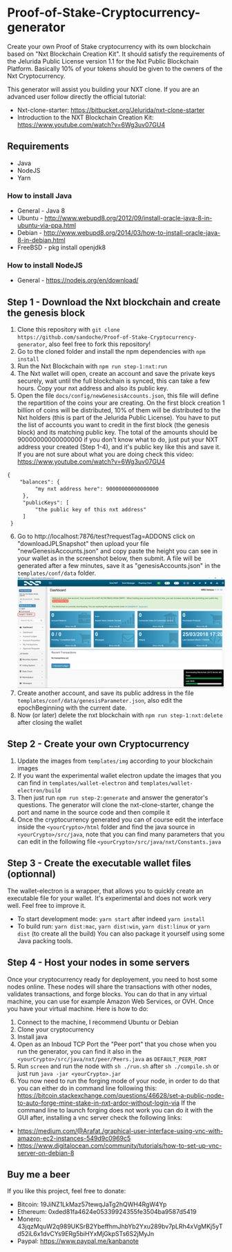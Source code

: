 # Proof-of-Stake-Cryptocurrency-generator
Create your own Proof of Stake cryptocurrency with its own blockchain based on "Nxt Blockchain Creation Kit".
It should satisfy the requirements of the Jelurida Public License version 1.1 for the Nxt Public Blockchain Platform.
Basically 10% of your tokens should be given to the owners of the Nxt Cryptocurrency.

This generator will assist you building your NXT clone.
If you are an advanced user follow directly the official tutorial:
* Nxt-clone-starter: https://bitbucket.org/Jelurida/nxt-clone-starter
* Introduction to the NXT Blockchain Creation Kit: https://www.youtube.com/watch?v=6Wg3uv07GU4

## Requirements
* Java
* NodeJS
* Yarn

### How to install Java
* General - Java 8
* Ubuntu - http://www.webupd8.org/2012/09/install-oracle-java-8-in-ubuntu-via-ppa.html
* Debian - http://www.webupd8.org/2014/03/how-to-install-oracle-java-8-in-debian.html
* FreeBSD - pkg install openjdk8

### How to install NodeJS
* General - https://nodejs.org/en/download/

## Step 1 - Download the Nxt blockchain and create the genesis block
1. Clone this repository with `git clone https://github.com/sandoche/Proof-of-Stake-Cryptocurrency-generator`, also feel free to fork this repository!
2. Go to the cloned folder and install the npm dependencies with `npm install`
3. Run the Nxt Blockchain with `npm run step-1:nxt:run`
4. The Nxt wallet will open, create an account and save the private keys securely, wait until the full blockchain is synced, this can take a few hours. Copy your nxt address and also its public key.
5. Open the file `docs/config/newGenesisAccounts.json`, this file will define the repartition of the coins your are creating. On the first block creation 1 billion of coins will be distributed, 10% of them will be distributed to the Nxt holders (this is part of the Jelurida Public License). You have to put the list of accounts you want to credit in the first block (the genesis block) and its matching public key. The total of the amounts should be 90000000000000000 if you don't know what to do, just put your NXT address your created (Step 1-4), and it's public key like this and save it. If you are not sure about what you are doing check this video: https://www.youtube.com/watch?v=6Wg3uv07GU4
```
{
    "balances": {
         "my nxt address here": 90000000000000000
     },
     "publicKeys": [
         "the public key of this nxt address"
     ]
 }
```
6. Go to http://localhost:7876/test?requestTag=ADDONS click on "downloadJPLSnapshot" then upload your file "newGenesisAccounts.json" and copy paste the height you can see in your wallet as in the screenshot below, then submit. A file will be generated after a few minutes, save it as "genesisAccounts.json" in the `templates/conf/data` folder.
![screenshot](docs/assets/height.png)
7. Create another account, and save its public address in the file `templates/conf/data/genesisParameter.json`, also edit the epochBeginning with the current date.
8. Now (or later) delete the nxt blockchain with `npm run step-1:nxt:delete` after closing the wallet

## Step 2 - Create your own Cryptocurrency
1. Update the images from `templates/img` according to your blockchain images
2. If you want the experimental wallet electron update the images that you can find in `templates/wallet-electron` and `templates/wallet-electron/build`
3. Then just run `npm run step-2:generate` and answer the generator's questions. The generator will clone the nxt-clone-starter, change the port and name in the source code and then compile it
4. Once the cryptocurrency generated you can of course edit the interface inside the `<yourCrypto>/html` folder and find the java source in `<yourCrypto>/src/java`, note that you can find many parameters that you can edit in the following file `<yourCrypto>/src/java/nxt/Constants.java`

## Step 3 - Create the executable wallet files (optionnal)
The wallet-electron is a wrapper, that allows you to quickly create an executable file for your wallet.
It's experimental and does not work very well. Feel free to improve it.
* To start development mode: `yarn start` after indeed `yarn install`
* To build run: `yarn dist:mac`, `yarn dist:win`, `yarn dist:linux` or `yarn dist` (to create all the build)
You can also package it yourself using some Java packing tools.

## Step 4 - Host your nodes in some servers
Once your cryptocurrency ready for deployement, you need to host some nodes online. These nodes will share the transactions with other nodes, validates transactions, and forge blocks.
You can do that in any virtual machine, you can use for example Amazon Web Services, or OVH. Once you have your virtual machine. Here is how to do:
1. Connect to the machine, I recommend Ubuntu or Debian
2. Clone your cryptocurrency
3. Install java
4. Open as an Inboud TCP Port the "Peer port" that you chose when you run the generator, you can find it also in the `<yourCrypto>/src/java/nxt/peer/Peers.java` as `DEFAULT_PEER_PORT`
5. Run `screen` and run the node with `sh ./run.sh` after  `sh ./compile.sh` or just run `java -jar <yourCrypto>.jar`
6. You now need to run the forging mode of your node, in order to do that you can either do in command line following this: https://bitcoin.stackexchange.com/questions/46628/set-a-public-node-to-auto-forge-mine-stake-in-nxt-ardor-without-login-via
If the command line to launch forging does not work you can do it with the GUI after, installing a vnc server check the following links:
* https://medium.com/@Arafat./graphical-user-interface-using-vnc-with-amazon-ec2-instances-549d9c0969c5
* https://www.digitalocean.com/community/tutorials/how-to-set-up-vnc-server-on-debian-8

## Buy me a beer
If you like this project, feel free to donate:
* Bitcoin: 19JiNZ1LkMaz57tewqJaTg2hQWH4RgW4Yp
* Ethereum: 0xded81fa4624e05339924355fe3504ba9587d5419
* Monero: 43jqzMquW2q989UKSrB2YbeffhmJhbYb2Yxu289bv7pLRh4xVgMKj5yTd52iL6x1dvCYs9ERg5biHYxMjGkpSTs6S2jMyJn
* Paypal: https://www.paypal.me/kanbanote

